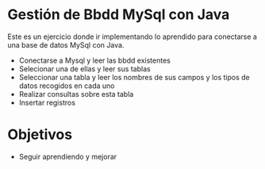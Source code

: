 # Gestión de Bbdd MySql con Java



Este es un ejercicio donde ir implementando lo aprendido para conectarse a una base de datos MySql con Java. 

  - Conectarse a Mysql y leer las bbdd existentes
  - Selecionar una de ellas y leer sus tablas
  - Seleccionar una tabla y leer los nombres de sus campos y los tipos de datos recogidos en cada uno
  - Realizar consultas sobre esta tabla
  - Insertar registros

# Objetivos 

  - Seguir aprendiendo y mejorar